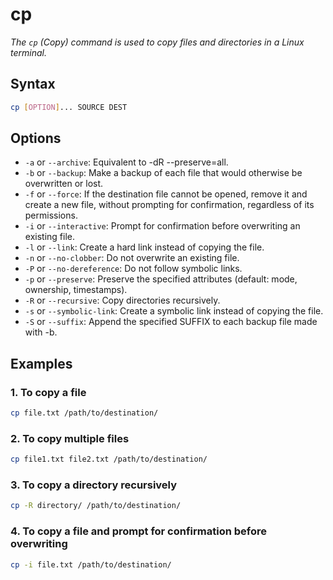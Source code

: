 # cp

*The `cp` (Copy) command is used to copy files and directories in a Linux terminal.*

## Syntax
```bash
cp [OPTION]... SOURCE DEST
```

## Options

- `-a` or `--archive`: Equivalent to -dR --preserve=all.
- `-b` or `--backup`: Make a backup of each file that would otherwise be overwritten or lost.
- `-f` or `--force`: If the destination file cannot be opened, remove it and create a new file, without prompting for confirmation, regardless of its permissions.
- `-i` or `--interactive`: Prompt for confirmation before overwriting an existing file.
- `-l` or `--link`: Create a hard link instead of copying the file.
- `-n` or `--no-clobber`: Do not overwrite an existing file.
- `-P` or `--no-dereference`: Do not follow symbolic links.
- `-p` or `--preserve`: Preserve the specified attributes (default: mode, ownership, timestamps).
- `-R` or `--recursive`: Copy directories recursively.
- `-s` or `--symbolic-link`: Create a symbolic link instead of copying the file.
- `-S` or `--suffix`: Append the specified SUFFIX to each backup file made with -b.

## Examples

### 1. To copy a file
```bash
cp file.txt /path/to/destination/
```

### 2. To copy multiple files
```bash
cp file1.txt file2.txt /path/to/destination/
```

### 3. To copy a directory recursively
```bash
cp -R directory/ /path/to/destination/
```

### 4. To copy a file and prompt for confirmation before overwriting
```bash
cp -i file.txt /path/to/destination/
```
